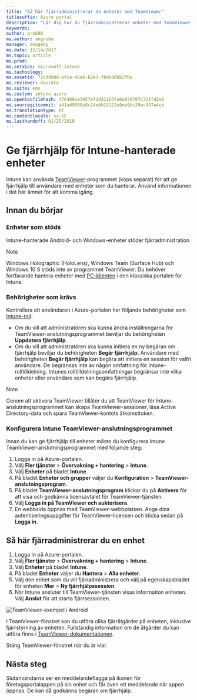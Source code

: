 ```yaml
---
title: "Så här fjärradministrerar du enheter med TeamViewer"
titlesuffix: Azure portal
description: "Lär dig hur du fjärradministrerar enheter med TeamViewer.\""
keywords: 
author: arob98
ms.author: angrobe
manager: dougeby
ms.date: 12/14/2017
ms.topic: article
ms.prod: 
ms.service: microsoft-intune
ms.technology: 
ms.assetid: 72cdd888-efca-46e6-b2e7-fb9696bb2fba
ms.reviewer: davidra
ms.suite: ems
ms.custom: intune-azure
ms.openlocfilehash: 476480ce3957ef2d411b37a0a078707c721fd2e6
ms.sourcegitcommit: a41ad9988a8c14e6b15123a9ea9bc29ac437a4ce
ms.translationtype: HT
ms.contentlocale: sv-SE
ms.lasthandoff: 01/25/2018
---
```

# <a name="provide-remote-assistance-for-intune-managed-devices"></a>Ge fjärrhjälp för Intune-hanterade enheter

Intune kan använda [TeamViewer](https://www.teamviewer.com)-programmet (köps separat) för att ge fjärrhjälp till användare med enheter som du hanterar. Använd informationen i det här ämnet för att komma igång.

## <a name="before-you-start"></a>Innan du börjar

### <a name="supported-devices"></a>Enheter som stöds

Intune-hanterade Android- och Windows-enheter stöder fjärradministration.

>[!NOTE]
>Windows Holographic (HoloLens), Windows Team (Surface Hub) och Windows 10 S stöds inte av programmet TeamViewer. Du behöver fortfarande hantera enheter med [PC-klienten](/intune-classic/deploy-use/pc-management-comparison?toc=/intune/toc.json) i den klassiska portalen för Intune.



### <a name="required-permissions"></a>Behörigheter som krävs

Kontrollera att användaren i Azure-portalen har följande behörigheter som [Intune-roll](https://docs.microsoft.com/intune-azure/access-control/role-based-access-control):
- Om du vill att administratören ska kunna ändra inställningarna för TeamViewer-anslutningsprogrammet beviljar du behörigheten **Uppdatera fjärrhjälp**.
- Om du vill att administratören ska kunna initiera en ny begäran om fjärrhjälp beviljar du behörigheten **Begär fjärrhjälp**. Användare med behörigheten **Begär fjärrhjälp** kan begära att initiera en session för valfri användare. De begränsas inte av någon omfattning för Intune-rolltilldelning. Intunes rolltilldelningsomfattningar begränsar inte vilka enheter eller användare som kan begära fjärrhjälp.

>[!NOTE]
>Genom att aktivera TeamViewer tillåter du att TeamViewer för Intune-anslutningsprogrammet kan skapa TeamViewer-sessioner, läsa Active Directory-data och spara TeamViewer-kontots åtkomsttoken.

### <a name="configure-the-intune-teamviewer-connector"></a>Konfigurera Intune TeamViewer-anslutningsprogrammet

Innan du kan ge fjärrhjälp till enheter måste du konfigurera Intune TeamViewer-anslutningsprogrammet med följande steg:


1. Logga in på Azure-portalen.
2. Välj **Fler tjänster** > **Övervakning + hantering** > **Intune**.
3. Välj **Enheter** på bladet **Intune**.
4. På bladet **Enheter och grupper** väljer du **Konfiguration** > **TeamViewer-anslutningsprogram**.
5. På bladet **TeamViewer-anslutningsprogram** klickar du på **Aktivera** för att visa och godkänna licensavtalet för TeamViewer-tjänsten.
6. Välj **Logga in på TeamViewer och auktorisera**.
7. En webbsida öppnas med TeamViewer-webbplatsen. Ange dina autentiseringsuppgifter för TeamViewer-licensen och klicka sedan på **Logga in**.


## <a name="how-to-remotely-administer-a-device"></a>Så här fjärradministrerar du en enhet

1. Logga in på Azure-portalen.
2. Välj **Fler tjänster** > **Övervakning + hantering** > **Intune**.
3. Välj **Enheter** på bladet **Intune**.
4. På bladet **Enheter** väljer du **Hantera** > **Alla enheter**.
5. Välj den enhet som du vill fjärradministrera och välj på egenskapsbladet för enheten **Mer** > **Ny fjärrhjälpssession**.
6. När Intune ansluter till TeamViewer-tjänsten visas information enheten. Välj **Anslut** för att starta fjärrsessionen.

![TeamViewer-exempel i Android](./media/android-teamviewer.png)

I TeamViewer-fönstret kan du utföra olika fjärråtgärder på enheten, inklusive fjärrstyrning av enheten. Fullständig information om de åtgärder du kan utföra finns i [TeamViewer-dokumentationen](https://www.teamviewer.com/support/documents/).

Stäng TeamViewer-fönstret när du är klar.

## <a name="next-steps"></a>Nästa steg

Slutanvändarna ser en meddelandeflagga på ikonen för företagsportalappen på sin enhet och får även ett meddelande när appen öppnas. De kan då godkänna begäran om fjärrhjälp.
